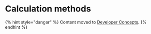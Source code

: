 # Calculation methods

{% hint style="danger" %}
Content moved to [Developer Concepts](https://www.moltin.com/developer/concepts/how-to-calculate-cart-and-order-totals).
{% endhint %}



